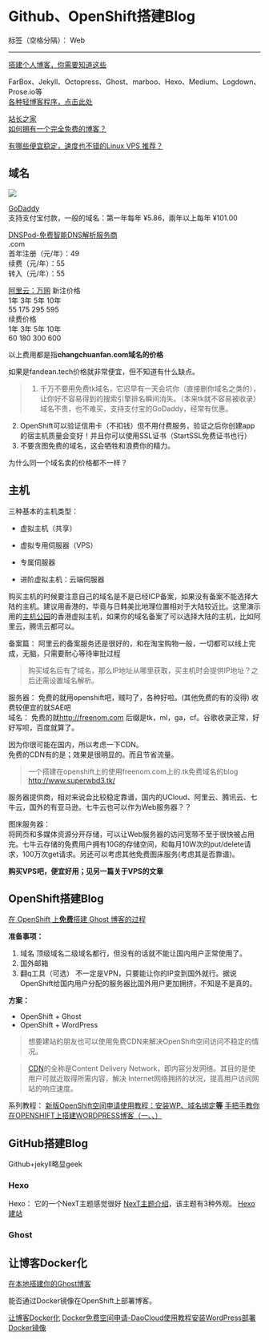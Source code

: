 ﻿# Github、OpenShift搭建Blog

标签（空格分隔）： Web

---

[搭建个人博客，你需要知道这些](http://www.jianshu.com/p/0c3663c4f0ef)  

FarBox、Jekyll、Octopress、Ghost、marboo、Hexo、Medium、Logdown、Prose.io等  
[各种轻博客程序，点击此处](https://www.zhihu.com/question/21981094)  


[站长之家](http://www.chinaz.com/)  
[如何拥有一个完全免费的博客？](https://www.zhihu.com/question/20688782)  


[有哪些便宜稳定，速度也不错的Linux VPS 推荐？](https://www.zhihu.com/question/20800554)



## 域名
![](https://img1.wsimg.com/pc/img/1/trademark/nonregistered/godaddy-logo.png)  

[GoDaddy](https://hk.godaddy.com/ "币种选择CNY")  
支持支付宝付款，一般的域名：第一年每年 ¥5.86，兩年以上每年 ¥101.00

[DNSPod-免费智能DNS解析服务商](https://www.dnspod.cn/)  
.com	
首年注册（元/年）：49	  
续费（元/年）：55		  
转入（元/年）：55  

[阿里云：万网](https://wanwang.aliyun.com/domain/)
新注价格	        
1年	3年	5年	10年  
55	175	295	595	  
续费价格  
1年	3年	5年	10年  
60	180	300	600  


以上费用都是指**changchuanfan.com域名的价格**

如果是fandean.tech价格就非常便宜，但不知道有什么缺点。



> 1. 千万不要用免费tk域名，它迟早有一天会坑你（直接删你域名之类的），让你好不容易得到的搜索引擎排名瞬间消失。（本来tk就不容易被收录）域名不贵，也不难买，支持支付宝的GoDaddy，经常有优惠。 
2. OpenShift可以验证信用卡（不扣钱）但不用付费服务，验证之后你创建app的宿主机质量会变好！并且你可以使用SSL证书（StartSSL免费证书也行） 
3. 不要贪图免费的域名，这会牺牲和浪费你的精力。


为什么同一个域名卖的价格都不一样？




## 主机
三种基本的主机类型：

- 虚拟主机（共享）
- 虚拟专用伺服器（VPS）
- 专属伺服器


- 进阶虚拟主机：云端伺服器


购买主机的时候要注意自己的域名是不是已经ICP备案，如果没有备案不能选择大陆的主机。建议用香港的，毕竟与日韩美比地理位置相对于大陆较近比。这里演示用的[主机公园](http://www.hostpark.cn/)的香港虚拟主机，如果你的域名备案了可以选择大陆的主机，比如阿里云，腾讯云都可以。

备案篇：
阿里云的备案服务还是很好的，和在淘宝购物一般，一切都可以线上完成，无脑，只需要耐心等待审批过程


> 购买域名后有了域名，那么IP地址从哪里获取，买主机时会提供IP地址？之后还需设置域名解析。



服务器：              免费的就用openshift吧，贼叼了，各种好啦。(其他免费的有的没得)              收费较便宜的就SAE吧    
域名：              免费的就<http://freenom.com> 后缀是tk，ml，ga，cf。谷歌收录正常，好好写呗，百度就算了。

因为你很可能在国内，所以考虑一下CDN。  
免费的CDN有的是；效果是很明显的。而且节省流量。  


>一个搭建在openshift上的使用freenom.com上的.tk免费域名的blog <http://www.superwbd3.tk/>



服务器提供商，相对来说会比较稳定靠谱，国内的UCloud、阿里云、腾讯云、七牛云，国外的有亚马逊。七牛云也可以作为Web服务器？？


图床服务器：  
将网页和多媒体资源分开存储，可以让Web服务器的访问宽带不至于很快被占用完。七牛云存储的免费用户拥有10G的存储空间，和每月10W次的put/delete请求，100万次get请求。另还可以考虑其他免费图床服务(考虑其是否靠谱)。



**购买VPS吧，便宜好用；见另一篇关于VPS的文章**



## OpenShift搭建Blog
[在 OpenShift 上**免费**搭建 Ghost 博客的过程](http://www.demojameson.com/2015/08/09/publish-ghost-blog/)


**准备事项：**
1. 域名  顶级域名二级域名都行，但没有的话就不能让国内用户正常使用了。
2. 国外邮箱
3. 翻q工具（可选）  不一定是VPN，只要能让你的IP变到国外就行。据说OpenShift给国内用户分配的服务器比国外用户更加拥挤，不知是不是真的。

**方案：**
- OpenShift + Ghost
- OpenShift + WordPress



> 想要建站的朋友也可以使用免费CDN来解决OpenShift空间访问不稳定的情况。

> [CDN](http://baike.baidu.com/item/CDN)的全称是Content Delivery Network，即内容分发网络。其目的是使用户可就近取得所需内容，解决 Internet网络拥挤的状况，提高用户访问网站的响应速度。


系列教程：
[新版OpenShift空间申请使用教程：安装WP、域名绑定**等**](http://www.chinaz.com/web/2015/1019/458725.shtml)
[手把手教你在OPENSHIFT上搭建WORDPRESS博客（一、、）](http://www.longgaming.com/archives/110)





## GitHub搭建Blog

Github+jekyll略显geek

### Hexo
Hexo： 
它的一个NexT主题感觉很好
[NexT主题介绍](http://theme-next.iissnan.com/)，该主题有3种外观。
[Hexo建站](http://liangjingkanji.coding.me/2016/12/11/HexoBuild/)




### Ghost







## 让博客Docker化

[在本地搭建你的Ghost博客](http://www.jianshu.com/p/08c7db751430)

能否通过Docker镜像在OpenShift上部署博客。

[让博客Docker化](http://dockone.io/article/961)
[Docker免费空间申请-DaoCloud使用教程安装WordPress部署Docker镜像](https://www.freehao123.com/docker-daocloud/)



